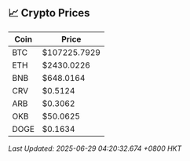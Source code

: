 ## 📈 Crypto Prices

| Coin | Price |
| ---- | ----- |
| BTC | $107225.7929 |
| ETH | $2430.0226 |
| BNB | $648.0164 |
| CRV | $0.5124 |
| ARB | $0.3062 |
| OKB | $50.0625 |
| DOGE | $0.1634 |

_Last Updated: 2025-06-29 04:20:32.674 +0800 HKT_